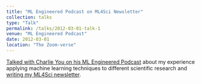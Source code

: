 ```yaml
---
title: "ML Engineered Podcast on ML4Sci Newsletter"
collection: talks
type: "Talk"
permalink: /talks/2012-03-01-talk-1
venue: "ML Engineered Podcast"
date: 2012-03-01
location: "The Zoom-verse"
---
```


[Talked with Charlie You on his ML Engineered Podcast](https://www.mlengineered.com/episode/charles-yang) about my experience applying machine learning techniques to different scientific research and [writing my ML4Sci newsletter](https://ml4sci.substack.com/).
